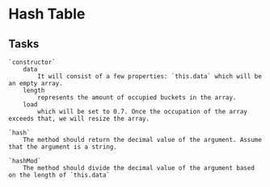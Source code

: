 # Hash Table

## Tasks
    `constructor`
        data
            It will consist of a few properties: `this.data` which will be an empty array.
        length
            represents the amount of occupied buckets in the array.
        load
            which will be set to 0.7. Once the occupation of the array exceeds that, we will resize the array.

    `hash`
        The method should return the decimal value of the argument. Assume that the argument is a string.

    `hashMod`
        The method should divide the decimal value of the argument based on the length of `this.data`
